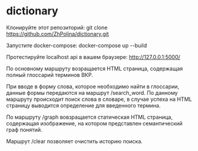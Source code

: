 # dictionary
Клонируйте этот репозиторий:
git clone https://github.com/ZhPolina/dictionary.git

Запустите docker-compose:
docker-compose up --build

Протестируйте localhost api в вашем браузере:
http://127.0.0.1:5000/

По основному маршруту возращается HTML страница, содержащая полный глоссарий терминов ВКР.

При вводе в форму слова, которое необходимо найти в глоссарии, данные формы передаются на маршрут /search_word. По данному маршруту происходит поиск слова в словаре, в случае успеха на HTML страницу выводится определение для введенного термина.

По маршруту /graph вовзращается статическая HTML страница, содержащая изображение, на котором представлен семантический граф понятий.

Маршрут /clear позволяет очистить историю поиска. 


